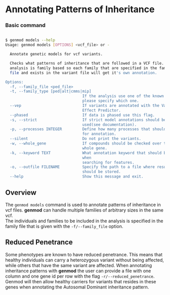 # Annotating Patterns of Inheritance #


### Basic command ###

```bash

$ genmod models --help
Usage: genmod models [OPTIONS] <vcf_file> or -

  Annotate genetic models for vcf variants.

  Checks what patterns of inheritance that are followed in a VCF file. The
  analysis is family based so each family that are specified in the family
  file and exists in the variant file will get it's own annotation.

Options:
  -f, --family_file <ped_file>
  -t, --family_type [ped|alt|cmms|mip]
                                  If the analysis use one of the known setups,
                                  please specify which one.
  --vep                           If variants are annotated with the Variant
                                  Effect Predictor.
  --phased                        If data is phased use this flag.
  -s, --strict                    If strict model annotations should be
                                  used(see documentation).
  -p, --processes INTEGER         Define how many processes that should be use
                                  for annotation.
  --silent                        Do not print the variants.
  -w, --whole_gene                If compounds should be checked over the
                                  whole gene.
  -k, --keyword TEXT              What annotation keyword that should be used
                                  when
                                  searching for features.
  -o, --outfile FILENAME          Specify the path to a file where results
                                  should be stored.
  --help                          Show this message and exit.

```

## Overview ##

The ``genmod models`` command is used to annotate patterns of inheritance in vcf files. 
**genmod** can handle multiple families of arbitrary sizes in the same vcf.  
The individuals and families to be included in the analysis is specified in 
the family file that is given with the ``-f/--family_file`` option.
 
 
## Reduced Penetrance ##

Some phenotypes are known to have reduced penetrance. This means that healthy 
individuals can carry a heterozygous variant without being affected, while others
that have the same variant are affected.
When annotating inheritance patterns with **genmod** the user can provide a file 
with one column and one gene id per row with the flag ```-r/--reduced_penetrance```.
Genmod will then allow healthy carriers for variants that resides in these genes when
 annotating the Autosomal Dominant inheritance pattern.

